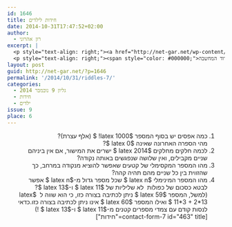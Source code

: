 ```yaml
---
id: 1646
title: חידות לילדים
date: 2014-10-31T17:47:52+02:00
author:
  - רון אהרוני
excerpt: |
  <p style="text-align: right;"><a href="http://net-gar.net/wp-content/uploads/2014/02/kid.jpg"><img class=" wp-image-765 alignright" src="http://net-gar.net/wp-content/uploads/2014/02/kid-300x225.jpg" alt="kid" width="101" height="76" /></a></p>
  <p style="text-align: right;"><span style="color: #000000;">מגוון חידות מתמטיות לילדים לחידוד המחשבה :) .</span></p>
layout: post
guid: http://net-gar.net/?p=1646
permalink: '/2014/10/31/riddles-7/'
categories:
  - גליון 9 נובמבר 2014
  - חידות
  - ילדים
issue: 9
place: 6
---
```

<div dir="rtl" style="color: #222222;">
  <ol>
    <li>
      <span style="color: #222222;">כמה אפסים יש בסוף המספר $latex 1000! $ (אלף עצרת)?<br /> </span>מהי הספרה האחרונה שאינה $latex 0 $?
    </li>
    <li>
      לכמה חלקים מחלקים $latex 2014 $ ישרים את המישור, אם אין ביניהם שניים מקבילים, ואין שלושה שנפגשים באותה נקודה?
    </li>
    <li>
      מהו המספר המקסימלי של קטעים שאפשר להוציא מנקודה במרחב, כך שהזווית בין כל שניים מהם תהיה קהה?
    </li>
    <li>
      מהו המספר המינימלי $latex n $ שכל מספר גדול מ-$latex n $ אפשר לבטא כסכום של כפולות  לא שליליות של $latex 11 $ ו-$latex 13 $?<br /> (למשל, המספר $latex 59 $ ניתן לכתיבה בצורה כזו, כי הוא שווה ל  $latex 11*3 + 2*13 $ ואילו המספר $latex 60 $ אינו ניתן לכתיבה בצורה כזו.כדאי לנסות קודם עם צמדי מספרים קטנים מ-$latex 11 $ ו-$latex 13 $ !)[contact-form-7 id="463" title="חידות"]
    </li>
  </ol>
</div>